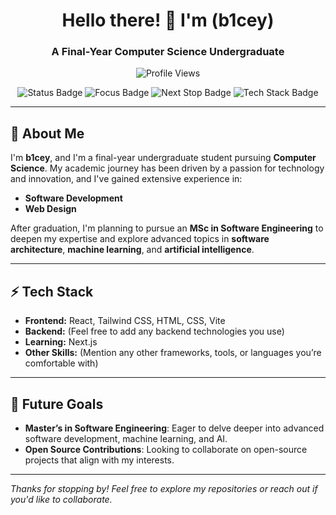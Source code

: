 <!-- Centered Title & Subtitle -->
<h1 align="center">Hello there! 👋 I'm (b1cey)</h1>
<h3 align="center">A Final-Year Computer Science Undergraduate</h3>

<!-- Profile Views Badge (uses komarev.com) -->
<p align="center">
  <img src="https://komarev.com/ghpvc/?username=b1cey&label=Profile%20views&color=0e75b6&style=flat" alt="Profile Views" />
</p>

<!-- Custom Badges -->
<p align="center">
  <img src="https://img.shields.io/badge/Status-Final%20Year%20Undergrad-blue?style=flat-square" alt="Status Badge" />
  <img src="https://img.shields.io/badge/Focus-Software%20Development-brightgreen?style=flat-square" alt="Focus Badge" />
  <img src="https://img.shields.io/badge/Next%20Stop-MSc%20in%20Software%20Engineering-orange?style=flat-square" alt="Next Stop Badge" />
  <img src="https://img.shields.io/badge/Tools-React%2C%20Tailwind%2C%20Vite%2C%20Next.js%2C%20HTML%2C%20CSS-blueviolet?style=flat-square" alt="Tech Stack Badge" />
</p>

---

## 🏫 About Me
I'm **b1cey**, and I'm a final-year undergraduate student pursuing **Computer Science**. My academic journey has been driven by a passion for technology and innovation, and I've gained extensive experience in:
- **Software Development**
- **Web Design**

After graduation, I'm planning to pursue an **MSc in Software Engineering** to deepen my expertise and explore advanced topics in **software architecture**, **machine learning**, and **artificial intelligence**.

---

## ⚡ Tech Stack
- **Frontend:** React, Tailwind CSS, HTML, CSS, Vite
- **Backend:** (Feel free to add any backend technologies you use)
- **Learning:** Next.js
- **Other Skills:** (Mention any other frameworks, tools, or languages you’re comfortable with)
---

## 🔭 Future Goals
- **Master’s in Software Engineering**: Eager to delve deeper into advanced software development, machine learning, and AI.
- **Open Source Contributions**: Looking to collaborate on open-source projects that align with my interests.

---

_Thanks for stopping by! Feel free to explore my repositories or reach out if you'd like to collaborate._
